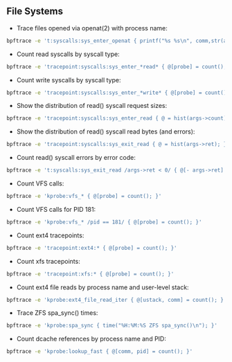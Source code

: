 ## File Systems

- Trace files opened via openat(2) with process name:

```bash
bpftrace -e 't:syscalls:sys_enter_openat { printf("%s %s\n", comm,str(args->filename)); }'
```

- Count read syscalls by syscall type:

```bash
bpftrace -e 'tracepoint:syscalls:sys_enter_*read* { @[probe] = count(); }'
```

- Count write syscalls by syscall type:

```bash
bpftrace -e 'tracepoint:syscalls:sys_enter_*write* { @[probe] = count(); }'
```

- Show the distribution of read() syscall request sizes:

```bash
bpftrace -e 'tracepoint:syscalls:sys_enter_read { @ = hist(args->count); }'
```

- 
  Show the distribution of read() syscall read bytes (and errors):

```bash
bpftrace -e 'tracepoint:syscalls:sys_exit_read { @ = hist(args->ret); }'
```

- Count read() syscall errors by error code:

```bash
bpftrace -e 't:syscalls:sys_exit_read /args->ret < 0/ { @[- args->ret] = count(); }'
```

- Count VFS calls:

```bash
bpftrace -e 'kprobe:vfs_* { @[probe] = count(); }'
```

- Count VFS calls for PID 181:

```bash
bpftrace -e 'kprobe:vfs_* /pid == 181/ { @[probe] = count(); }'
```

- Count ext4 tracepoints:

```bash
bpftrace -e 'tracepoint:ext4:* { @[probe] = count(); }'
```

- Count xfs tracepoints:

```bash
bpftrace -e 'tracepoint:xfs:* { @[probe] = count(); }'
```

- Count ext4 file reads by process name and user-level stack:

```bash
bpftrace -e 'kprobe:ext4_file_read_iter { @[ustack, comm] = count(); }'
```

- Trace ZFS spa_sync() times:

```bash
bpftrace -e 'kprobe:spa_sync { time("%H:%M:%S ZFS spa_sync()\n"); }'
```

- Count dcache references by process name and PID:

```bash
bpftrace -e 'kprobe:lookup_fast { @[comm, pid] = count(); }'
```

